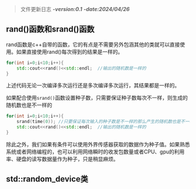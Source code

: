 >文件更新日志
>***-version:0.1***
>***-date:2024/04/26***


## rand()函数和srand()函数
rand函数是c++自带的函数，它的有点是不需要另外包涵其他的类就可以直接使用。如果直接使用rand()每次得到的结果是一样的。
```c++
for(int i=0;i<10;i++){
    std::cout<<rand()<<std::endl;  //输出的随机数是一样的
}
```
上述代码无论一次编译多次运行还是多次编译多次运行，其结果都是一样的。

如果配合使用```srand()```函数设置种子数，只需要保证种子数每次不一样，则生成的随机数也是不一样的
```c++
for(int i=0;i<10;i++){
    srand(time(0)); //只要保证每次输入的种子数是不一样的那么产生的随机数也是不一样的
    std::cout<<rand()<<std::endl;  //输出的随机数是一样的
}
```
除此之外，我们如果有条件可以使用外界传感器获取的数据作为种子值。如果熟悉系统或者网络编程的，也可以利用网络瞬时的收发包数量或者CPU、gpu的利用率、硬盘的读写数据量作为种子，只是稍显麻烦。

## std::random_device类















